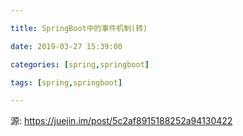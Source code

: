 ```yaml
---

title: SpringBoot中的事件机制(转)

date: 2019-03-27 15:39:00

categories: [spring,springboot]

tags: [spring,springboot]

---
```


源: https://juejin.im/post/5c2af8915188252a94130422



<!--more-->


